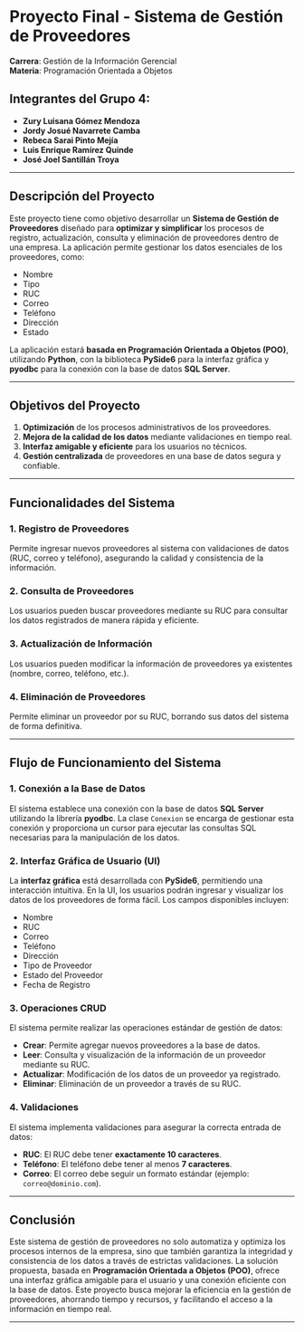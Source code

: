 # Proyecto Final - Sistema de Gestión de Proveedores

**Carrera**: Gestión de la Información Gerencial  
**Materia**: Programación Orientada a Objetos

## Integrantes del Grupo 4:
- **Zury Luisana Gómez Mendoza**
- **Jordy Josué Navarrete Camba**
- **Rebeca Sarai Pinto Mejía**
- **Luis Enrique Ramírez Quinde**
- **José Joel Santillán Troya**

---

## **Descripción del Proyecto**

Este proyecto tiene como objetivo desarrollar un **Sistema de Gestión de Proveedores** diseñado para **optimizar y simplificar** los procesos de registro, actualización, consulta y eliminación de proveedores dentro de una empresa. La aplicación permite gestionar los datos esenciales de los proveedores, como:

- Nombre
- Tipo
- RUC
- Correo
- Teléfono
- Dirección
- Estado

La aplicación estará **basada en Programación Orientada a Objetos (POO)**, utilizando **Python**, con la biblioteca **PySide6** para la interfaz gráfica y **pyodbc** para la conexión con la base de datos **SQL Server**.

---

## **Objetivos del Proyecto**

1. **Optimización** de los procesos administrativos de los proveedores.
2. **Mejora de la calidad de los datos** mediante validaciones en tiempo real.
3. **Interfaz amigable y eficiente** para los usuarios no técnicos.
4. **Gestión centralizada** de proveedores en una base de datos segura y confiable.

---

## **Funcionalidades del Sistema**

### 1. **Registro de Proveedores**
   Permite ingresar nuevos proveedores al sistema con validaciones de datos (RUC, correo y teléfono), asegurando la calidad y consistencia de la información.

### 2. **Consulta de Proveedores**
   Los usuarios pueden buscar proveedores mediante su RUC para consultar los datos registrados de manera rápida y eficiente.

### 3. **Actualización de Información**
   Los usuarios pueden modificar la información de proveedores ya existentes (nombre, correo, teléfono, etc.).

### 4. **Eliminación de Proveedores**
   Permite eliminar un proveedor por su RUC, borrando sus datos del sistema de forma definitiva.

---

## **Flujo de Funcionamiento del Sistema**

### **1. Conexión a la Base de Datos**

El sistema establece una conexión con la base de datos **SQL Server** utilizando la librería **pyodbc**. La clase `Conexion` se encarga de gestionar esta conexión y proporciona un cursor para ejecutar las consultas SQL necesarias para la manipulación de los datos.

### **2. Interfaz Gráfica de Usuario (UI)**

La **interfaz gráfica** está desarrollada con **PySide6**, permitiendo una interacción intuitiva. En la UI, los usuarios podrán ingresar y visualizar los datos de los proveedores de forma fácil. Los campos disponibles incluyen:

- Nombre
- RUC
- Correo
- Teléfono
- Dirección
- Tipo de Proveedor
- Estado del Proveedor
- Fecha de Registro

### **3. Operaciones CRUD**

El sistema permite realizar las operaciones estándar de gestión de datos:

- **Crear**: Permite agregar nuevos proveedores a la base de datos.
- **Leer**: Consulta y visualización de la información de un proveedor mediante su RUC.
- **Actualizar**: Modificación de los datos de un proveedor ya registrado.
- **Eliminar**: Eliminación de un proveedor a través de su RUC.

### **4. Validaciones**

El sistema implementa validaciones para asegurar la correcta entrada de datos:

- **RUC**: El RUC debe tener **exactamente 10 caracteres**.
- **Teléfono**: El teléfono debe tener al menos **7 caracteres**.
- **Correo**: El correo debe seguir un formato estándar (ejemplo: `correo@dominio.com`).

---

## **Conclusión**

Este sistema de gestión de proveedores no solo automatiza y optimiza los procesos internos de la empresa, sino que también garantiza la integridad y consistencia de los datos a través de estrictas validaciones. La solución propuesta, basada en **Programación Orientada a Objetos (POO)**, ofrece una interfaz gráfica amigable para el usuario y una conexión eficiente con la base de datos. Este proyecto busca mejorar la eficiencia en la gestión de proveedores, ahorrando tiempo y recursos, y facilitando el acceso a la información en tiempo real.

---



